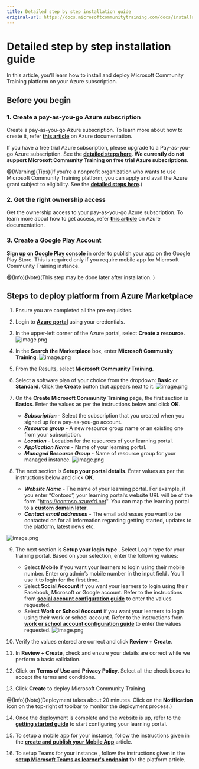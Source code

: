 ```yaml
---
title: Detailed step by step installation guide
original-url: https://docs.microsoftcommunitytraining.com/docs/installation-guide-detailed-steps
---
```


# Detailed step by step installation guide

In this article, you’ll learn how to install and deploy Microsoft Community Training platform on your Azure subscription.

## Before you begin

### 1.	Create a pay-as-you-go Azure subscription  
Create a pay-as-you-go Azure subscription. To learn more about how to create it, refer [**this article**](https://azure.microsoft.com/en-in/pricing/purchase-options/pay-as-you-go/) on Azure documentation. 

If you have a free trial Azure subscription, please upgrade to a Pay-as-you-go Azure subscription. See the [**detailed steps here**](https://docs.microsoft.com/en-us/azure/billing/billing-upgrade-azure-subscription#upgrade-your-azure-free-account). **We currently do not support Microsoft Community Training on free trial Azure subscriptions.**

@(Warning)(Tips)(If you’re a nonprofit organization who wants to use Microsoft Community Training platform, you can apply and avail the Azure grant subject to eligibility. See the [**detailed steps here**](../../infrastructure-management/install-your-platform-instance/10_setup-platform-instance-on-azure-subscription-for-nonprofits).)

### 2.	Get the right ownership access 
Get the ownership access to your pay-as-you-go Azure subscription. To learn more about how to get access, refer [**this article**](https://docs.microsoft.com/en-us/azure/role-based-access-control/overview) on Azure documentation. 
    
### 3.	Create a Google Play Account 
[**Sign up on Google Play console**](https://play.google.com/apps/publish/signup/)  in order to publish your app on the Google Play Store.  This is required only if you require mobile app for Microsoft Community Training instance. 

@(Info)(Note)(This step may be done later after installation. )

## Steps to deploy platform from Azure Marketplace  

1.	Ensure you are completed all the pre-requisites.

2.	Login to [**Azure portal**](https://portal.azure.com/) using your credentials.

3.	In the upper-left corner of the Azure portal, select **Create a resource.**  
![image.png](../../media/image%2813%29.png)
    
4.	In the **Search the Marketplace** box, enter **Microsoft Community Training**.
![image.png](../../media/image%2896%29.png)
    
5.	From the Results, select **Microsoft Community Training**. 

6.	Select a software plan of your choice from the dropdown: **Basic** or **Standard**. Click the **Create** button that appears next to it.
![image.png](../../media/image%2898%29.png)
    
7.	On the **Create Microsoft Community Training** page, the first section is **Basics**. Enter the values as per the instructions below and click **OK**.
    * ***Subscription*** - Select the subscription that you created when you signed up for a pay-as-you-go account.
    * ***Resource group*** - A new resource group name or an existing one from your subscription.
    * ***Location*** - Location for the resources of your learning portal. 
    * ***Application Name*** - Name of your learning portal.
    * ***Managed Resource Group*** - Name of resource group for your managed instance.
![image.png](../../media/image%2897%29.png)

8. The next section is **Setup your portal details**. Enter values as per the instructions below and click **OK**.
    * ***Website Name*** - The name of your learning portal. For example, if you enter “Contoso”, your learning portal’s website URL will be of the form "https://contoso.azurefd.net". You can map the learning portal to a [**custom domain later**](../../infrastructure-management/configure-your-platform-infrastructure/2_setup-custom-domain-url).
    * ***Contact email addresses*** - The email addresses you want to be contacted on for all information regarding getting started, updates to the platform, latest news etc. 

![image.png](../../media/image%28357%29.png)

9. The next section is **Setup your login type** . Select Login type for your training portal.  Based on your selection, enter the following values:
    * Select **Mobile** if you want your learners to login using their mobile number. Enter org admin’s mobile number in the input field . You’ll use it to login for the first time.
    * Select **Social Account** if you want your learners to login using their Facebook, Microsoft or Google account. Refer to the instructions from [**social account configuration guide**](../../infrastructure-management/install-your-platform-instance/4_configure-login-social-work-school-account#social-account-or-email-based-authentication) to enter the values requested.
    * Select **Work or School Account** if you want your learners to login using their work or school account. Refer to the instructions from [**work or school account configuration guide**](../../infrastructure-management/install-your-platform-instance/4_configure-login-social-work-school-account#work-or-school-account-based-authentication) to enter the values requested.
![image.png](../../media/image%2899%29.png)

10. Verify the values entered are correct and click **Review + Create**.

11. In **Review + Create**, check and ensure your details are correct while we perform a basic validation. 

12. Click on **Terms of Use** and **Privacy Policy**. Select all the check boxes to accept the terms and conditions.

13. Click **Create** to deploy Microsoft Community Training. 

@(Info)(Note)(Deployment takes about 20 minutes. Click on the **Notification** icon on the top-right of toolbar to monitor the deployment process.)

14. Once the deployment is complete and the website is up, refer to the [**getting started guide**](../../get-started/4_step-by-step-configuration-guide) to start configuring your learning portal. 

16. To setup a mobile app for your instance, follow the instructions given in the [**create and publish your Mobile App**](../../infrastructure-management/install-your-platform-instance/5_create-publish-mobile-app) article. 

17. To setup Teams for your instance , follow the instructions given in the [**setup Microsoft Teams as learner's endpoint**](../../infrastructure-management/install-your-platform-instance/7_create-teams-app-for-your-training-portal) for the platform article. 
